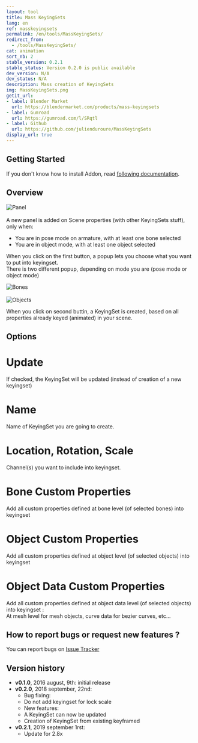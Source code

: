 ```yaml
---
layout: tool
title: Mass KeyingSets
lang: en
ref: masskeyingsets
permalink: /en/tools/MassKeyingSets/
redirect_from:
  - /tools/MassKeyingSets/
cat: animation
sort_nb: 2
stable_version: 0.2.1
stable_status: Version 0.2.0 is public available
dev_version: N/A
dev_status: N/A
description: Mass creation of KeyingSets
img: MassKeyingSets.png
getit_url:
- label: Blender Market
  url: https://blendermarket.com/products/mass-keyingsets
- label: Gumroad
  url: https://gumroad.com/l/SRqtl
- label: Github
  url: https://github.com/julienduroure/MassKeyingSets
display_url: true
---
```


## Getting Started

If you don't know how to install Addon, read [following documentation][1].  

## Overview

![Panel]({{site.base_url}}/assets/img/MassKeyingSets/panel.png)  
<br/>
A new panel is added on Scene properties (with other KeyingSets stuff), only when:  
* You are in pose mode on armature, with at least one bone selected  
* You are in object mode, with at least one object selected  

When you click on the first button, a popup lets you choose what you want to put into keyingset.  
There is two different popup, depending on mode you are (pose mode or object mode)  

![Bones]({{site.base_url}}/assets/img/MassKeyingSets/popup_bones.png)  
<br/>
![Objects]({{site.base_url}}/assets/img/MassKeyingSets/popup_objects.png)  

When you click on second buttin, a KeyingSet is created, based on all properties already keyed (animated) in your scene.

## Options

# Update
If checked, the KeyingSet will be updated (instead of creation of a new keyingset)

# Name  

Name of KeyingSet you are going to create.

# Location, Rotation, Scale

Channel(s) you want to include into keyingset.

# Bone Custom Properties

Add all custom properties defined at bone level (of selected bones) into keyingset

# Object Custom Properties

Add all custom properties defined at object level (of selected objects) into keyingset

# Object Data Custom Properties

Add all custom properties defined at object data level (of selected objects) into keyingset :  
At mesh level for mesh objects, curve data for bezier curves, etc...

## How to report bugs or request new features ?
You can report bugs on [Issue Tracker][2]

## Version history
*  __v0.1.0__, 2016 august, 9th: initial release
*  __v0.2.0__, 2018 september, 22nd:  
    *  Bug fixing:
      *  Do not add keyingset for lock scale
    *  New features:
      *  A KeyingSet can now be updated
      *  Creation of KeyingSet from existing keyframed
*  __v0.2.1__, 2019 september 1rst:
    * Update for 2.8x

[1]: {{site.base_url}}/en/AddonInstallation/
[2]: https://github.com/julienduroure/MassKeyingSets/issues/
